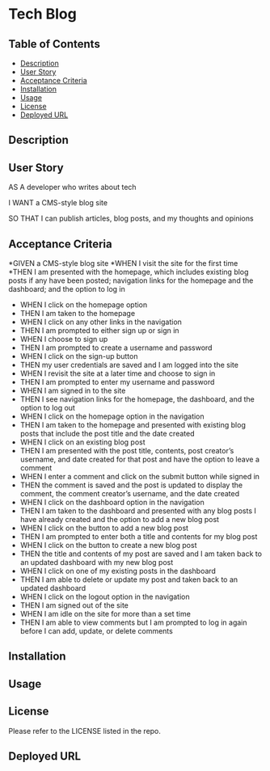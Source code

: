 # Tech Blog

## Table of Contents
- [Description](#description)
- [User Story](#user-story)
- [Acceptance Criteria](#acceptance-criteria)
- [Installation](#installation)
- [Usage](#usage)
- [License](#license)
- [Deployed URL](#deployed-url)

## Description 

## User Story
AS A developer who writes about tech

I WANT a CMS-style blog site

SO THAT I can publish articles, blog posts, and my thoughts and opinions

## Acceptance Criteria
*GIVEN a CMS-style blog site
*WHEN I visit the site for the first time
*THEN I am presented with the homepage, which includes existing blog posts if any have been posted; navigation links for the homepage and the dashboard; and the option to log in
* WHEN I click on the homepage option
* THEN I am taken to the homepage
* WHEN I click on any other links in the navigation
* THEN I am prompted to either sign up or sign in
* WHEN I choose to sign up
* THEN I am prompted to create a username and password
* WHEN I click on the sign-up button
* THEN my user credentials are saved and I am logged into the site
* WHEN I revisit the site at a later time and choose to sign in
* THEN I am prompted to enter my username and password
* WHEN I am signed in to the site
* THEN I see navigation links for the homepage, the dashboard, and the option to log out
* WHEN I click on the homepage option in the navigation
* THEN I am taken to the homepage and presented with existing blog posts that include the post title and the date created
* WHEN I click on an existing blog post
* THEN I am presented with the post title, contents, post creator’s username, and date created for that post and have the option to leave a comment
* WHEN I enter a comment and click on the submit button while signed in
* THEN the comment is saved and the post is updated to display the comment, the comment creator’s username, and the date created
* WHEN I click on the dashboard option in the navigation
* THEN I am taken to the dashboard and presented with any blog posts I have already created and the option to add a new blog post
* WHEN I click on the button to add a new blog post
* THEN I am prompted to enter both a title and contents for my blog post
* WHEN I click on the button to create a new blog post
* THEN the title and contents of my post are saved and I am taken back to an updated dashboard with my new blog post
* WHEN I click on one of my existing posts in the dashboard
* THEN I am able to delete or update my post and taken back to an updated dashboard
* WHEN I click on the logout option in the navigation
* THEN I am signed out of the site
* WHEN I am idle on the site for more than a set time
* THEN I am able to view comments but I am prompted to log in again before I can add, update, or delete comments

## Installation 

## Usage

## License 
Please refer to the LICENSE listed in the repo. 

## Deployed URL 
